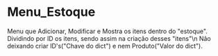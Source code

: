 # Menu_Estoque
Menu que Adicionar, Modificar e Mostra os itens dentro do "estoque".
Dividindo por ID os itens, sendo assim na criação desses "itens"\n
Não deixando criar ID's("Chave do dict") e nem Produto("Valor do dict").

